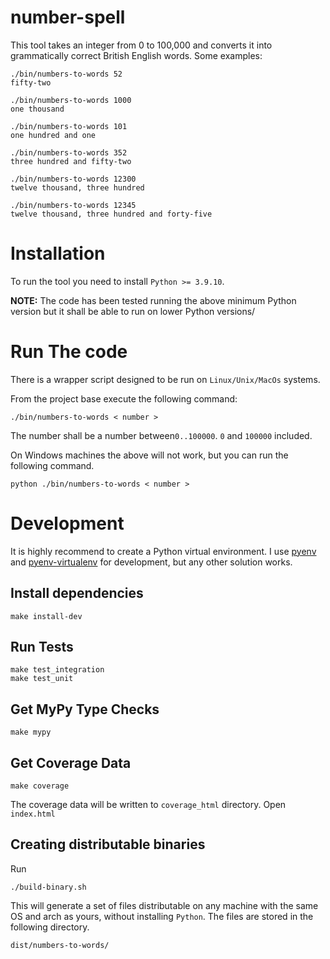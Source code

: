 # number-spell

This tool takes an integer from 0 to 100,000 and converts it into grammatically correct
British English words. Some examples:

```
./bin/numbers-to-words 52
fifty-two

./bin/numbers-to-words 1000
one thousand

./bin/numbers-to-words 101
one hundred and one

./bin/numbers-to-words 352
three hundred and fifty-two

./bin/numbers-to-words 12300
twelve thousand, three hundred

./bin/numbers-to-words 12345
twelve thousand, three hundred and forty-five
```

# Installation

To run the tool you need to install `Python >= 3.9.10`.

**NOTE:** The code has been tested running the above minimum Python version but it shall be able to run on lower Python versions/

# Run The code

There is a wrapper script designed to be run on `Linux/Unix/MacOs` systems.

From the project base execute the following command:

`./bin/numbers-to-words < number >`

The number shall be a number between`0..100000`. `0` and `100000` included.

On Windows machines the above will not work, but you can run the following command.

`python ./bin/numbers-to-words < number >`

# Development

It is highly recommend to create a Python virtual environment. I use 
[pyenv](https://github.com/pyenv/pyenv/blob/master/README.md)
and 
[pyenv-virtualenv](https://github.com/pyenv/pyenv-virtualenv/blob/master/README.md) 
for development, but any other solution works.

## Install dependencies

`make install-dev`

## Run Tests
```
make test_integration
make test_unit
```

## Get MyPy Type Checks
`make mypy`

## Get Coverage Data
`make coverage`

The coverage data will be written to `coverage_html` directory. Open `index.html`

## Creating distributable binaries

Run

`./build-binary.sh`

This will generate a set of files distributable on any machine with the 
same OS and arch as yours, without installing `Python`. The files are 
stored in the following directory.

`dist/numbers-to-words/`